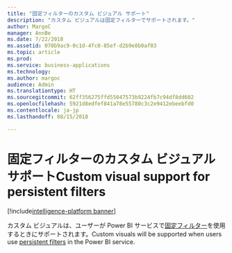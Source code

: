 ```yaml
---
title: "固定フィルターのカスタム ビジュアル サポート"
description: "カスタム ビジュアルは固定フィルターでサポートされます。"
author: MargoC
manager: AnnBe
ms.date: 7/22/2018
ms.assetid: 070b9ac9-0c1d-4fc0-85ef-d2b9e8b0af03
ms.topic: article
ms.prod: 
ms.service: business-applications
ms.technology: 
ms.author: margoc
audience: Admin
ms.translationtype: HT
ms.sourcegitcommit: 62ff356275ffd55047573b9224fb7c94df8dd602
ms.openlocfilehash: 5921d8edfef841a78e55780c3c2e9412ebeebfd0
ms.contentlocale: ja-jp
ms.lasthandoff: 08/15/2018

---
```

# <a name="custom-visual-support-for-persistent-filters"></a><span data-ttu-id="8e42d-103">固定フィルターのカスタム ビジュアル サポート</span><span class="sxs-lookup"><span data-stu-id="8e42d-103">Custom visual support for persistent filters</span></span>

[!include[intelligence-platform banner](../../includes/intelligence-platform.md)]



<span data-ttu-id="8e42d-104">カスタム ビジュアルは、ユーザーが Power BI サービスで[固定フィルター](https://powerbi.microsoft.com/en-us/blog/announcing-persistent-filters-in-the-service/)を使用するときにサポートされます。</span><span class="sxs-lookup"><span data-stu-id="8e42d-104">Custom visuals will be supported when users use [persistent filters](https://powerbi.microsoft.com/en-us/blog/announcing-persistent-filters-in-the-service/) in the Power BI service.</span></span>


